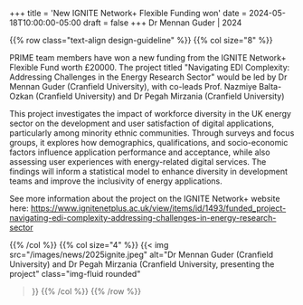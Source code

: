 +++
title = 'New IGNITE Network+ Flexible Funding won'
date = 2024-05-18T10:00:00-05:00
draft = false
+++
Dr Mennan Guder | 2024

{{% row class="text-align design-guideline" %}}
{{% col size="8" %}}

PRIME team members have won a new funding from the IGNITE Network+ Flexible Fund worth £20000. The project titled "Navigating EDI Complexity: Addressing Challenges in the Energy Research Sector" would be led by Dr Mennan Guder (Cranfield University), with co-leads Prof. Nazmiye Balta-Ozkan (Cranfield University) and Dr Pegah Mirzania (Cranfield University)
 


This project investigates the impact of workforce diversity in the UK energy sector on the development and user satisfaction of digital applications, particularly among minority ethnic communities. Through surveys and focus groups, it explores how demographics, qualifications, and socio-economic factors influence application performance and acceptance, while also assessing user experiences with energy-related digital services. The findings will inform a statistical model to enhance diversity in development teams and improve the inclusivity of energy applications.

See more information about the project on the IGNITE Network+ website here: https://www.ignitenetplus.ac.uk/view/items/id/1493/funded_project-navigating-edi-complexity-addressing-challenges-in-energy-research-sector

{{% /col %}}
{{% col size="4" %}}
{{< img
src="/images/news/2025ignite.jpeg"
alt="Dr Mennan Guder (Cranfield University) and Dr Pegah Mirzania (Cranfield University, presenting the project"
class="img-fluid rounded"
>}}
{{% /col %}}
{{% /row %}}




